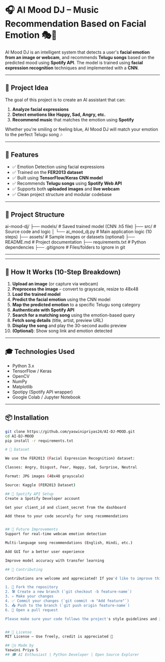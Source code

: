 # 🎧 AI Mood DJ – Music Recommendation Based on Facial Emotion 🎭🎵

AI Mood DJ is an intelligent system that detects a user's **facial emotion from an image or webcam**, and recommends **Telugu songs** based on the predicted mood using **Spotify API**. The model is trained using **facial expression recognition** techniques and implemented with a **CNN**.

---

## 🧠 Project Idea

The goal of this project is to create an AI assistant that can:
1. **Analyze facial expressions**
2. **Detect emotions like Happy, Sad, Angry, etc.**
3. **Recommend music** that matches the emotion using **Spotify**

Whether you're smiling or feeling blue, AI Mood DJ will match your emotion to the perfect Telugu song 🎶

---

## 🚀 Features

- ✅ Emotion Detection using facial expressions
- ✅ Trained on the **FER2013 dataset**
- ✅ Built using **TensorFlow/Keras CNN model**
- ✅ Recommends **Telugu songs** using **Spotify Web API**
- ✅ Supports both **uploaded images** and **live webcam**
- ✅ Clean project structure and modular codebase

---

## 📁 Project Structure
ai-mood-dj/
├── models/ # Saved trained model (CNN .h5 file)
├── src/ # Source code and logic
│ └── ai_mood_dj.py # Main application logic (10 steps)
├── assets/ # Sample images or datasets (optional)
├── README.md # Project documentation
├── requirements.txt # Python dependencies
├── .gitignore # Files/folders to ignore in git

---


---

## 🧩 How It Works (10-Step Breakdown)

1. **Upload an image** (or capture via webcam)
2. **Preprocess the image** – convert to grayscale, resize to 48x48
3. **Load the trained model**
4. **Predict the facial emotion** using the CNN model
5. **Map the predicted emotion** to a specific Telugu song category
6. **Authenticate with Spotify API**
7. **Search for a matching song** using the emotion-based query
8. **Fetch song details** (title, artist, preview URL)
9. **Display the song** and play the 30-second audio preview
10. **(Optional)**: Show song link and emotion detected

---

## 🎓 Technologies Used

- Python 3.x
- TensorFlow / Keras
- OpenCV
- NumPy
- Matplotlib
- Spotipy (Spotify API wrapper)
- Google Colab / Jupyter Notebook

---

## 📦 Installation

```bash
git clone https://github.com/yaswinipriyas24/AI-DJ-MOOD.git
cd AI-DJ-MOOD
pip install -r requirements.txt

# 🧪 Dataset

We use the FER2013 (Facial Expression Recognition) dataset:

Classes: Angry, Disgust, Fear, Happy, Sad, Surprise, Neutral

Format: JPG images (48x48 grayscale)

Source: Kaggle (FER2013 Dataset)

## 🔐 Spotify API Setup
Create a Spotify Developer account

Get your client_id and client_secret from the dashboard

Add these to your code securely for song recommendations


## 🎯 Future Improvements
Support for real-time webcam emotion detection

Multi-language song recommendations (English, Hindi, etc.)

Add GUI for a better user experience

Improve model accuracy with transfer learning

## 🤝 Contributing

Contributions are welcome and appreciated! If you'd like to improve this project, follow these steps:

1. 🍴 Fork the repository
2. 🛠️ Create a new branch (`git checkout -b feature-name`)
3. ✍️ Make your changes
4. ✅ Commit your changes (`git commit -m "Add feature"`)
5. 📤 Push to the branch (`git push origin feature-name`)
6. 📨 Open a pull request

Please make sure your code follows the project's style guidelines and includes proper documentation and comments.


## 📜 License
MIT License – Use freely, credit is appreciated 💖

## 🙋‍♀️ Made by
Yaswini Priya S
## 🎓 AI Enthusiast | Python Developer | Open Source Explorer


